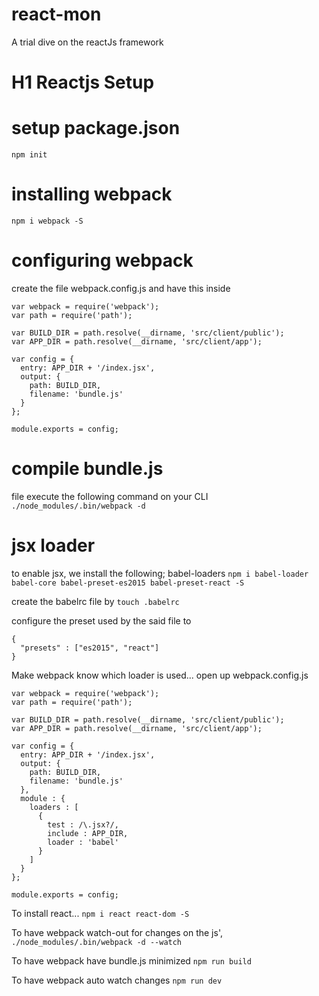 # react-mon
A trial dive on the reactJs framework

# H1 Reactjs Setup
# setup package.json
`npm init`

# installing webpack
`npm i webpack -S`

# configuring webpack
create the file webpack.config.js and have this inside
```
var webpack = require('webpack');
var path = require('path');

var BUILD_DIR = path.resolve(__dirname, 'src/client/public');
var APP_DIR = path.resolve(__dirname, 'src/client/app');

var config = {
  entry: APP_DIR + '/index.jsx',
  output: {
    path: BUILD_DIR,
    filename: 'bundle.js'
  }
};

module.exports = config;
```

# compile bundle.js
file execute the following command on your CLI
`./node_modules/.bin/webpack -d`

# jsx loader
to enable jsx, we install the following; babel-loaders
`npm i babel-loader babel-core babel-preset-es2015 babel-preset-react -S`

create the babelrc file by
`touch .babelrc`

configure the preset used by the said file to
```
{
  "presets" : ["es2015", "react"]
}
```

Make webpack know which loader is used... open up webpack.config.js
```
var webpack = require('webpack');
var path = require('path');

var BUILD_DIR = path.resolve(__dirname, 'src/client/public');
var APP_DIR = path.resolve(__dirname, 'src/client/app');

var config = {
  entry: APP_DIR + '/index.jsx',
  output: {
    path: BUILD_DIR,
    filename: 'bundle.js'
  },
  module : {
    loaders : [
      {
        test : /\.jsx?/,
        include : APP_DIR,
        loader : 'babel'
      }
    ]
  }
};

module.exports = config;
```

To install react...
`npm i react react-dom -S`

To have webpack watch-out for changes on the js',
`./node_modules/.bin/webpack -d --watch`

To have webpack have bundle.js minimized
`npm run build`

To have webpack auto watch changes
`npm run dev`
